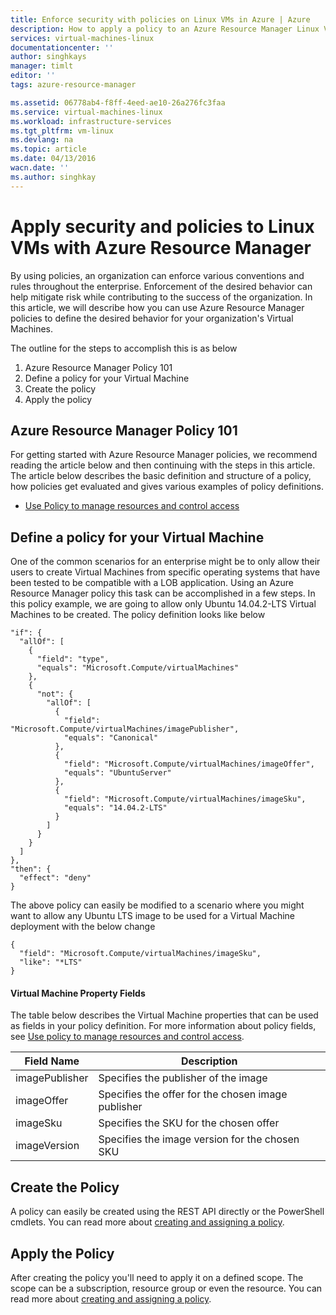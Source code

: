 ```yaml
---
title: Enforce security with policies on Linux VMs in Azure | Azure
description: How to apply a policy to an Azure Resource Manager Linux Virtual Machine
services: virtual-machines-linux
documentationcenter: ''
author: singhkays
manager: timlt
editor: ''
tags: azure-resource-manager

ms.assetid: 06778ab4-f8ff-4eed-ae10-26a276fc3faa
ms.service: virtual-machines-linux
ms.workload: infrastructure-services
ms.tgt_pltfrm: vm-linux
ms.devlang: na
ms.topic: article
ms.date: 04/13/2016
wacn.date: ''
ms.author: singhkay
---
```


# Apply security and policies to Linux VMs with Azure Resource Manager
By using policies, an organization can enforce various conventions and rules throughout the enterprise. Enforcement of the desired behavior can help mitigate risk while contributing to the success of the organization. In this article, we will describe how you can use Azure Resource Manager policies to define the desired behavior for your organization's Virtual Machines.

The outline for the steps to accomplish this is as below

1. Azure Resource Manager Policy 101
2. Define a policy for your Virtual Machine
3. Create the policy
4. Apply the policy

## Azure Resource Manager Policy 101
For getting started with Azure Resource Manager policies, we recommend reading the article below and then continuing with the steps in this article. The article below describes the basic definition and structure of a policy, how policies get evaluated and gives various examples of policy definitions.

* [Use Policy to manage resources and control access](../azure-resource-manager/resource-manager-policy.md)

## Define a policy for your Virtual Machine
One of the common scenarios for an enterprise might be to only allow their users to create Virtual Machines from specific operating systems that have been tested to be compatible with a LOB application. Using an Azure Resource Manager policy this task can be accomplished in a few steps.
In this policy example, we are going to allow only Ubuntu 14.04.2-LTS Virtual Machines to be created. The policy definition looks like below

```
"if": {
  "allOf": [
    {
      "field": "type",
      "equals": "Microsoft.Compute/virtualMachines"
    },
    {
      "not": {
        "allOf": [
          {
            "field": "Microsoft.Compute/virtualMachines/imagePublisher",
            "equals": "Canonical"
          },
          {
            "field": "Microsoft.Compute/virtualMachines/imageOffer",
            "equals": "UbuntuServer"
          },
          {
            "field": "Microsoft.Compute/virtualMachines/imageSku",
            "equals": "14.04.2-LTS"
          }
        ]
      }
    }
  ]
},
"then": {
  "effect": "deny"
}
```

The above policy can easily be modified to a scenario where you might want to allow any Ubuntu LTS image to be used for a Virtual Machine deployment with the below change

```
{
  "field": "Microsoft.Compute/virtualMachines/imageSku",
  "like": "*LTS"
}
```

#### Virtual Machine Property Fields
The table below describes the Virtual Machine properties that can be used as fields in your policy definition. For more information about policy fields, see [Use policy to manage resources and control access](../azure-resource-manager/resource-manager-policy.md#conditions).

| Field Name | Description |
| --- | --- |
| imagePublisher |Specifies the publisher of the image |
| imageOffer |Specifies the offer for the chosen image publisher |
| imageSku |Specifies the SKU for the chosen offer |
| imageVersion |Specifies the image version for the chosen SKU |

## Create the Policy
A policy can easily be created using the REST API directly or the PowerShell cmdlets. You can read more about [creating and assigning a policy](../azure-resource-manager/resource-manager-policy.md).

## Apply the Policy
After creating the policy you'll need to apply it on a defined scope. The scope can be a subscription, resource group or even the resource. You can read more about [creating and assigning a policy](../azure-resource-manager/resource-manager-policy.md).